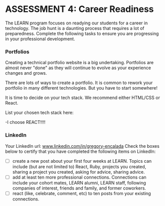 # ASSESSMENT 4: Career Readiness

The LEARN program focuses on readying our students for a career in technology. The job hunt is a daunting process that requires a lot of preparedness. Complete the following tasks to ensure you are progressing in your professional development.

### Portfolios

Creating a technical portfolio website is a big undertaking. Portfolios are almost never "done" as they will continue to evolve as your experience changes and grows.

There are lots of ways to create a portfolio. It is common to rework your portfolio in many different technologies. But you have to start somewhere!

It is time to decide on your tech stack. We recommend either HTML/CSS or React.

List your chosen tech stack here:

 -I choose REACT!!!!

### LinkedIn

Your LinkedIn url:
www.linkedin.com/in/gregory-encalada
Check the boxes below to certify that you have completed the following items on LinkedIn:

- [ ] create a new post about your first four weeks at LEARN. Topics can include (but are not limited to) React, Ruby, projects you created, sharing a project you created, asking for advice, sharing advice.
- [ ] add at least ten more professional connections. Connections can include your cohort mates, LEARN alumni, LEARN staff, following companies of interest, friends and family, and former coworkers.
- [ ] react (like, celebrate, comment, etc) to ten posts from your existing connections.
